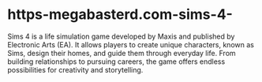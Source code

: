 # https-megabasterd.com-sims-4-
Sims 4 is a life simulation game developed by Maxis and published by Electronic Arts (EA). It allows players to create unique characters, known as Sims, design their homes, and guide them through everyday life. From building relationships to pursuing careers, the game offers endless possibilities for creativity and storytelling.
